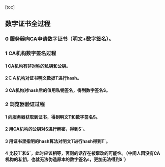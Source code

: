 [toc]

## 数字证书全过程

### 0  服务器向CA申请数字证书（明文+数字签名）。

### 1 CA机构数字签名过程

#### 1 CA机构有非对称的私钥和公钥。

#### 2ＣＡ机构对证书明文数据T进行hash。

#### 3 CA机构对hash后的值用私钥签名，得到数字签名S。

### 2 浏览器验证过程

#### 1  向服务器获取到证书，得到明文T和数字签名S。

#### 2 用CA机构的公钥对S进行解密，得到S`。

#### 3 用证书里指明的hash算法对明文T进行hash得到T`。

#### 4 比较T\`和S\`，此时应该相等，否则的话存在被窜改的可能性。（中间人因没有CA机构的私钥，也就无法伪造原本的数字签名s，更加无法得到S`）

